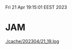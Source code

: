 Fri 21 Apr 19:15:01 EEST 2023
# JAM
<a href='./cache/202304/21_19.log'>./cache/202304/21_19.log</a>

